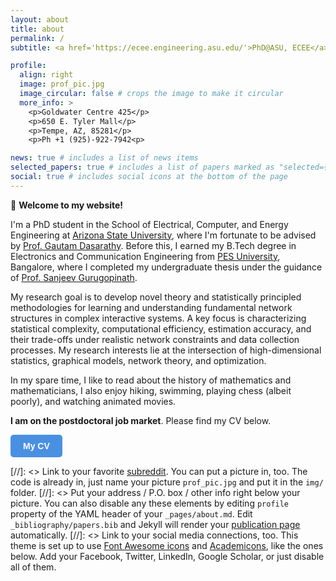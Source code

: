 ```yaml
---
layout: about
title: about
permalink: /
subtitle: <a href='https://ecee.engineering.asu.edu/'>PhD@ASU, ECEE</a>.

profile:
  align: right
  image: prof_pic.jpg
  image_circular: false # crops the image to make it circular
  more_info: >
    <p>Goldwater Centre 425</p>
    <p>650 E. Tyler Mall</p>
    <p>Tempe, AZ, 85281</p>
    <p>Ph +1 (925)-922-7942<p>

news: true # includes a list of news items
selected_papers: true # includes a list of papers marked as "selected={true}"
social: true # includes social icons at the bottom of the page
---
```


:wave: **Welcome to my website!**

I'm a PhD student in the School of Electrical, Computer, and Energy Engineering at <a href="http://www.asu.edu/">Arizona State University</a>, where I'm fortunate to be advised by <a href="http://www.public.asu.edu/~gdasarat/">Prof. Gautam Dasarathy</a>. Before this, I earned my B.Tech degree in Electronics and Communication Engineering from <a href="http://ec.pes.edu">PES University</a>, Bangalore, where I completed my undergraduate thesis under the guidance of <a href="http://sites.google.com/a/pes.edu/sanjeevg/">Prof. Sanjeev Gurugopinath</a>.

My research goal is to develop novel theory and statistically principled methodologies for learning and understanding fundamental network structures in complex interactive systems. A key focus is characterizing statistical complexity, computational efficiency, estimation accuracy, and their trade-offs under realistic network constraints and data collection processes. My research interests lie at the intersection of high-dimensional statistics, graphical models, network theory, and optimization.

 In my spare time, I like to read about the history of mathematics and mathematicians, I also enjoy hiking, swimming, playing chess (albeit poorly), and watching animated movies.

 **I am on the postdoctoral job market**. Please find my CV below.

 <a href="https://drive.google.com/file/d/1eCfk5vAOpeAk-leTQ9F7qJzxrgyzNiP5/view?usp=sharing" target="_blank">
  <button style="background-color: #4a90e2; color: white; border: none; padding: 10px 20px; border-radius: 5px; font-size: 14px; cursor: pointer;">
    <strong>My CV</strong>
  </button>
</a>


 [//]: <> Link to your favorite [subreddit](http://reddit.com). You can put a picture in, too. The code is already in, just name your picture `prof_pic.jpg` and put it in the `img/` folder.
 [//]: <> Put your address / P.O. box / other info right below your picture. You can also disable any these elements by editing `profile` property of the YAML header of your `_pages/about.md`. Edit `_bibliography/papers.bib` and Jekyll will render your [publication page](/al-folio/publications/) automatically.
 [//]: <> Link to your social media connections, too. This theme is set up to use [Font Awesome icons](http://fortawesome.github.io/Font-Awesome/) and [Academicons](https://jpswalsh.github.io/academicons/), like the ones below. Add your Facebook, Twitter, LinkedIn, Google Scholar, or just disable all of them.
